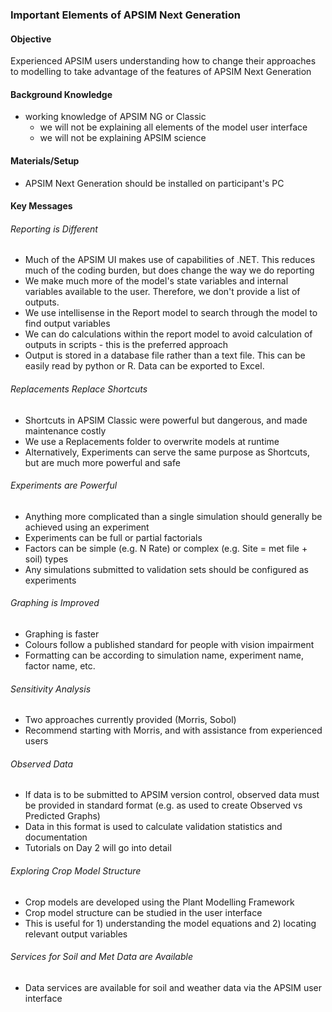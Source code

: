 ### Important Elements of APSIM Next Generation

#### Objective
Experienced APSIM users understanding how to change their approaches to modelling to take advantage of the features of APSIM Next Generation

#### Background Knowledge
* working knowledge of APSIM NG or Classic
	* we will not be explaining all elements of the model user interface
	* we will not be explaining APSIM science

#### Materials/Setup
* APSIM Next Generation should be installed on participant's PC


#### Key Messages



###### Reporting is Different
* Much of the APSIM UI makes use of capabilities of .NET.  This reduces much of the coding burden, but does change the way we do reporting
* We make much more of the model's state variables and internal variables available to the user.  Therefore, we don't provide a list of outputs.
* We use intellisense in the Report model to search through the model to find output variables
* We can do calculations within the report model to avoid calculation of outputs in scripts - this is the preferred approach
* Output is stored in a database file rather than a text file. This can be easily read by python or R.  Data can be exported to Excel.


###### Replacements Replace Shortcuts
* Shortcuts in APSIM Classic were powerful but dangerous, and made maintenance costly
* We use a Replacements folder to overwrite models at runtime
* Alternatively, Experiments can serve the same purpose as Shortcuts, but are much more powerful and safe


###### Experiments are Powerful
* Anything more complicated than a single simulation should generally be achieved using an experiment
* Experiments can be full or partial factorials
* Factors can be simple (e.g. N Rate) or complex (e.g. Site = met file + soil) types
* Any simulations submitted to validation sets should be configured as experiments

###### Graphing is Improved
* Graphing is faster
* Colours follow a published standard for people with vision impairment
* Formatting can be according to simulation name, experiment name, factor name, etc.


###### Sensitivity Analysis
* Two approaches currently provided (Morris, Sobol)
* Recommend starting with Morris, and with assistance from experienced users

###### Observed Data
* If data is to be submitted to APSIM version control, observed data must be provided in standard format (e.g. as used to create Observed vs Predicted Graphs)
* Data in this format is used to calculate validation statistics and documentation
* Tutorials on Day 2 will go into detail

###### Exploring Crop Model Structure
* Crop models are developed using the Plant Modelling Framework
* Crop model structure can be studied in the user interface
* This is useful for 1) understanding the model equations and 2) locating relevant output variables

###### Services for Soil and Met Data are Available
* Data services are available for soil and weather data via the APSIM user interface


